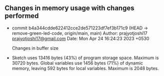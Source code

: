 ## Changes in memory usage with changes performed

- commit b4a344cdde622412cce2de571223df7ef3b171c9 (HEAD -> remove-green-led-code, origin/main,   main)
  Author: prajyotjoshi17 <prajyotjoshi17@gmail.com>
  Date:   Mon Apr 24 16:24:23 2023 +0530

    Changes in buffer size

- Sketch uses 13416 bytes (43%) of program storage space. Maximum is 30720 bytes.
  Global variables use 1456 bytes (71%) of dynamic memory, leaving 592 bytes for local variables.   Maximum is 2048 bytes.